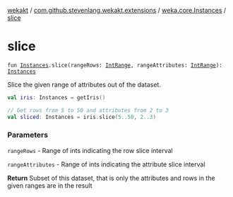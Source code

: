 [wekakt](../../index.md) / [com.github.stevenlang.wekakt.extensions](../index.md) / [weka.core.Instances](index.md) / [slice](./slice.md)

# slice

`fun `[`Instances`](http://weka.sourceforge.net/doc.stable/weka/core/Instances.html)`.slice(rangeRows: `[`IntRange`](https://kotlinlang.org/api/latest/jvm/stdlib/kotlin.ranges/-int-range/index.html)`, rangeAttributes: `[`IntRange`](https://kotlinlang.org/api/latest/jvm/stdlib/kotlin.ranges/-int-range/index.html)`): `[`Instances`](http://weka.sourceforge.net/doc.stable/weka/core/Instances.html)

Slice the given range of attributes out of the dataset.

``` kotlin
val iris: Instances = getIris()

// Get rows from 5 to 50 and attributes from 2 to 3
val sliced: Instances = iris.slice(5..50, 2..3)
```

### Parameters

`rangeRows` - Range of ints indicating the row slice interval

`rangeAttributes` - Range of ints indicating the attribute slice interval

**Return**
Subset of this dataset, that is only the attributes and rows in the given ranges are in
the result

